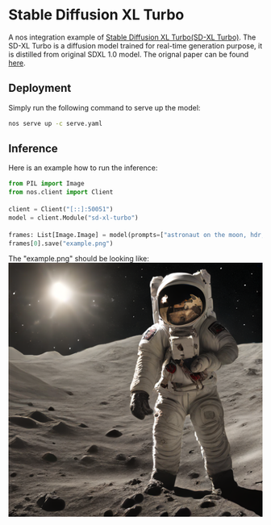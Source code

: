 # Stable Diffusion XL Turbo
A nos integration example of [Stable Diffusion XL Turbo(SD-XL Turbo)](https://github.com/Stability-AI/generative-models). 
The SD-XL Turbo is a diffusion model trained for real-time generation purpose, it is distilled from original SDXL 1.0 model.
The orignal paper can be found [here](https://stability.ai/research/adversarial-diffusion-distillation).

## Deployment
Simply run the following command to serve up the model:
``` bash
nos serve up -c serve.yaml
```

## Inference
Here is an example how to run the inference:
``` python
from PIL import Image
from nos.client import Client

client = Client("[::]:50051")
model = client.Module("sd-xl-turbo")

frames: List[Image.Image] = model(prompts=["astronaut on the moon, hdr, 4k"], num_inference_steps=1)
frames[0].save("example.png")
```
The "example.png" should be looking like:
![output example](./example.png)
